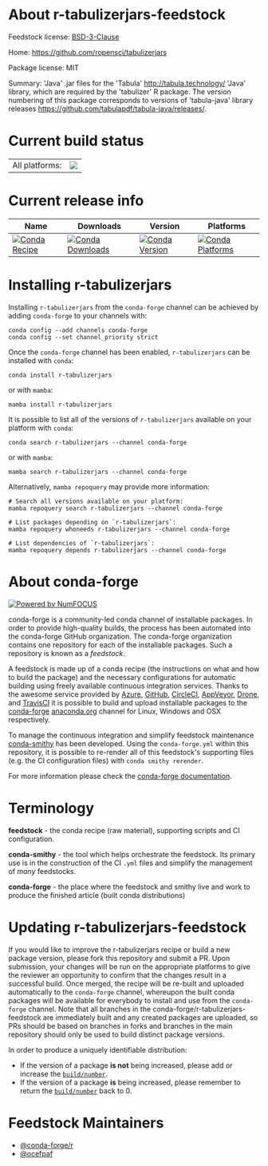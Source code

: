 About r-tabulizerjars-feedstock
===============================

Feedstock license: [BSD-3-Clause](https://github.com/conda-forge/r-tabulizerjars-feedstock/blob/main/LICENSE.txt)

Home: https://github.com/ropensci/tabulizerjars

Package license: MIT

Summary: 'Java' .jar files for the 'Tabula' <http://tabula.technology/> 'Java' library, which are required by the 'tabulizer' R package. The version numbering of this package corresponds to versions of 'tabula-java' library releases <https://github.com/tabulapdf/tabula-java/releases/>.

Current build status
====================


<table><tr><td>All platforms:</td>
    <td>
      <a href="https://dev.azure.com/conda-forge/feedstock-builds/_build/latest?definitionId=8543&branchName=main">
        <img src="https://dev.azure.com/conda-forge/feedstock-builds/_apis/build/status/r-tabulizerjars-feedstock?branchName=main">
      </a>
    </td>
  </tr>
</table>

Current release info
====================

| Name | Downloads | Version | Platforms |
| --- | --- | --- | --- |
| [![Conda Recipe](https://img.shields.io/badge/recipe-r--tabulizerjars-green.svg)](https://anaconda.org/conda-forge/r-tabulizerjars) | [![Conda Downloads](https://img.shields.io/conda/dn/conda-forge/r-tabulizerjars.svg)](https://anaconda.org/conda-forge/r-tabulizerjars) | [![Conda Version](https://img.shields.io/conda/vn/conda-forge/r-tabulizerjars.svg)](https://anaconda.org/conda-forge/r-tabulizerjars) | [![Conda Platforms](https://img.shields.io/conda/pn/conda-forge/r-tabulizerjars.svg)](https://anaconda.org/conda-forge/r-tabulizerjars) |

Installing r-tabulizerjars
==========================

Installing `r-tabulizerjars` from the `conda-forge` channel can be achieved by adding `conda-forge` to your channels with:

```
conda config --add channels conda-forge
conda config --set channel_priority strict
```

Once the `conda-forge` channel has been enabled, `r-tabulizerjars` can be installed with `conda`:

```
conda install r-tabulizerjars
```

or with `mamba`:

```
mamba install r-tabulizerjars
```

It is possible to list all of the versions of `r-tabulizerjars` available on your platform with `conda`:

```
conda search r-tabulizerjars --channel conda-forge
```

or with `mamba`:

```
mamba search r-tabulizerjars --channel conda-forge
```

Alternatively, `mamba repoquery` may provide more information:

```
# Search all versions available on your platform:
mamba repoquery search r-tabulizerjars --channel conda-forge

# List packages depending on `r-tabulizerjars`:
mamba repoquery whoneeds r-tabulizerjars --channel conda-forge

# List dependencies of `r-tabulizerjars`:
mamba repoquery depends r-tabulizerjars --channel conda-forge
```


About conda-forge
=================

[![Powered by
NumFOCUS](https://img.shields.io/badge/powered%20by-NumFOCUS-orange.svg?style=flat&colorA=E1523D&colorB=007D8A)](https://numfocus.org)

conda-forge is a community-led conda channel of installable packages.
In order to provide high-quality builds, the process has been automated into the
conda-forge GitHub organization. The conda-forge organization contains one repository
for each of the installable packages. Such a repository is known as a *feedstock*.

A feedstock is made up of a conda recipe (the instructions on what and how to build
the package) and the necessary configurations for automatic building using freely
available continuous integration services. Thanks to the awesome service provided by
[Azure](https://azure.microsoft.com/en-us/services/devops/), [GitHub](https://github.com/),
[CircleCI](https://circleci.com/), [AppVeyor](https://www.appveyor.com/),
[Drone](https://cloud.drone.io/welcome), and [TravisCI](https://travis-ci.com/)
it is possible to build and upload installable packages to the
[conda-forge](https://anaconda.org/conda-forge) [anaconda.org](https://anaconda.org/)
channel for Linux, Windows and OSX respectively.

To manage the continuous integration and simplify feedstock maintenance
[conda-smithy](https://github.com/conda-forge/conda-smithy) has been developed.
Using the ``conda-forge.yml`` within this repository, it is possible to re-render all of
this feedstock's supporting files (e.g. the CI configuration files) with ``conda smithy rerender``.

For more information please check the [conda-forge documentation](https://conda-forge.org/docs/).

Terminology
===========

**feedstock** - the conda recipe (raw material), supporting scripts and CI configuration.

**conda-smithy** - the tool which helps orchestrate the feedstock.
                   Its primary use is in the construction of the CI ``.yml`` files
                   and simplify the management of *many* feedstocks.

**conda-forge** - the place where the feedstock and smithy live and work to
                  produce the finished article (built conda distributions)


Updating r-tabulizerjars-feedstock
==================================

If you would like to improve the r-tabulizerjars recipe or build a new
package version, please fork this repository and submit a PR. Upon submission,
your changes will be run on the appropriate platforms to give the reviewer an
opportunity to confirm that the changes result in a successful build. Once
merged, the recipe will be re-built and uploaded automatically to the
`conda-forge` channel, whereupon the built conda packages will be available for
everybody to install and use from the `conda-forge` channel.
Note that all branches in the conda-forge/r-tabulizerjars-feedstock are
immediately built and any created packages are uploaded, so PRs should be based
on branches in forks and branches in the main repository should only be used to
build distinct package versions.

In order to produce a uniquely identifiable distribution:
 * If the version of a package **is not** being increased, please add or increase
   the [``build/number``](https://docs.conda.io/projects/conda-build/en/latest/resources/define-metadata.html#build-number-and-string).
 * If the version of a package **is** being increased, please remember to return
   the [``build/number``](https://docs.conda.io/projects/conda-build/en/latest/resources/define-metadata.html#build-number-and-string)
   back to 0.

Feedstock Maintainers
=====================

* [@conda-forge/r](https://github.com/conda-forge/r/)
* [@ocefpaf](https://github.com/ocefpaf/)

